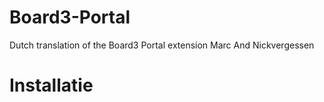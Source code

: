 Board3-Portal
=============

Dutch translation of the Board3 Portal extension Marc And Nickvergessen

Installatie
=============
